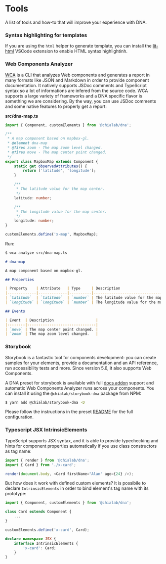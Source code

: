 # Tools

A list of tools and how-to that will improve your experience with DNA.

### Syntax highlighting for templates

If you are using the `html` helper to generate template, you can install the [lit-html](https://github.com/mjbvz/vscode-lit-html) VSCode extension to enable HTML syntax highlightinh.

### Web Components Analyzer

[WCA](https://www.npmjs.com/package/web-component-analyzer) is a CLI that analyzes Web components and generates a report in many formats like JSON and Markdown in order to provide component documentation. It natively supports JSDoc comments and TypeScript syntax so a lot of informations are infered from the source code. WCA supports a large variety of frameworks and a DNA specific flavor is something we are considering. By the way, you can use JSDoc comments and some native features to properly get a report:

**src/dna-map.ts**
```ts
import { Component, customElements } from '@chialab/dna';

/**
 * A map component based on mapbox-gl.
 * @element dna-map
 * @fires zoom - The map zoom level changed.
 * @fires move - The map center point changed.
 */
export class MapboxMap extends Component {
    static get observedAttributes() {
        return ['latitude', 'longitude'];
    }

    /**
     * The latitude value for the map center.
     */
    latitude: number;

    /**
     * The longitude value for the map center.
     */
    longitude: number;
}

customElements.define('x-map', MapboxMap);
```

Run:

```sh
$ wca analyze src/dna-map.ts
```

```md
# dna-map

A map component based on mapbox-gl.

## Properties

| Property    | Attribute   | Type     | Description                             |
|-------------|-------------|----------|-----------------------------------------|
| `latitude`  | `latitude`  | `number` | The latitude value for the map center.  |
| `longitude` | `longitude` | `number` | The longitude value for the map center. |

## Events

| Event  | Description                   |
|--------|-------------------------------|
| `move` | The map center point changed. |
| `zoom` | The map zoom level changed.   |
```


### Storybook

Storybook is a fantastic tool for components development: you can create samples for your elements, provide a documentation and an API reference, run accessibility tests and more. Since version 5.6, it also supports Web Components.

A DNA preset for storybook is available with full [docs addon](https://github.com/storybookjs/storybook/tree/master/addons/docs) support and automatic Web Components Analyzer runs across your components. You can install it using the `@chialab/storybook-dna` package from NPM:

```sh
$ yarn add @chialab/storybook-dna -D
```

Please follow the instructions in the preset [README](https://github.com/chialab/storybook-dna) for the full configuration.

### Typescript JSX IntrinsicElements

TypeScript supports JSX syntax, and it is able to provide typechecking and hints for component properties automatically if you use class constructors as tag name:

```ts
import { render } from '@chialab/dna';
import { Card } from './x-card';

render(document.body, <Card firstName="Alan" age={24} />);
```

But how does it work with defined custom elements? It is possibile to declare `IntrinsicElements` in order to bind element's tag name with its prototype:

```ts
import { Component, customElements } from '@chialab/dna';

class Card extends Component {
    ...
}

customElements.define('x-card', Card);

declare namespace JSX {
    interface IntrinsicElements {
        'x-card': Card;
    }
}
```
